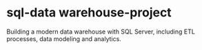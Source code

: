 # sql-data warehouse-project
Building a modern data warehouse with SQL Server, including ETL processes, data modeling and analytics.
